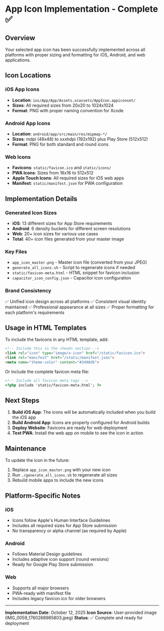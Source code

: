 # App Icon Implementation - Complete ✅

## Overview
Your selected app icon has been successfully implemented across all platforms with proper sizing and formatting for iOS, Android, and web applications.

## Icon Locations

### iOS App Icons
- **Location**: `ios/App/App/Assets.xcassets/AppIcon.appiconset/`
- **Sizes**: All required sizes from 20x20 to 1024x1024
- **Format**: PNG with proper naming convention for Xcode

### Android App Icons  
- **Location**: `android/app/src/main/res/mipmap-*/`
- **Sizes**: mdpi (48x48) to xxxhdpi (192x192) plus Play Store (512x512)
- **Format**: PNG for both standard and round icons

### Web Icons
- **Favicons**: `static/favicon.ico` and `static/icons/`
- **PWA Icons**: Sizes from 16x16 to 512x512
- **Apple Touch Icons**: All required sizes for iOS web apps
- **Manifest**: `static/manifest.json` for PWA configuration

## Implementation Details

### Generated Icon Sizes
- **iOS**: 13 different sizes for App Store requirements
- **Android**: 6 density buckets for different screen resolutions  
- **Web**: 20+ icon sizes for various use cases
- **Total**: 40+ icon files generated from your master image

### Key Files
- `app_icon_master.png` - Master icon file (converted from your JPEG)
- `generate_all_icons.sh` - Script to regenerate icons if needed
- `static/favicon-meta.html` - HTML snippet for favicon inclusion
- `capacitor_icon_config.json` - Capacitor icon configuration

### Brand Consistency
✅ Unified icon design across all platforms
✅ Consistent visual identity maintained
✅ Professional appearance at all sizes
✅ Proper formatting for each platform's requirements

## Usage in HTML Templates

To include the favicons in any HTML template, add:
```html
<!-- Include this in the <head> section -->
<link rel="icon" type="image/x-icon" href="/static/favicon.ico">
<link rel="manifest" href="/static/manifest.json">
<meta name="theme-color" content="#3498db">
```

Or include the complete favicon meta file:
```html
<!-- Include all favicon meta tags -->
<?php include 'static/favicon-meta.html'; ?>
```

## Next Steps

1. **Build iOS App**: The icons will be automatically included when you build the iOS app
2. **Build Android App**: Icons are properly configured for Android builds
3. **Deploy Website**: Favicons are ready for web deployment
4. **Test PWA**: Install the web app on mobile to see the icon in action

## Maintenance

To update the icon in the future:
1. Replace `app_icon_master.png` with your new icon
2. Run `./generate_all_icons.sh` to regenerate all sizes
3. Rebuild mobile apps to include the new icons

## Platform-Specific Notes

### iOS
- Icons follow Apple's Human Interface Guidelines
- Includes all required sizes for App Store submission
- No transparency or alpha channel (as required by Apple)

### Android
- Follows Material Design guidelines
- Includes adaptive icon support (round versions)
- Ready for Google Play Store submission

### Web
- Supports all major browsers
- PWA-ready with manifest file
- Includes legacy favicon.ico for older browsers

---

**Implementation Date**: October 12, 2025
**Icon Source**: User-provided image (IMG_0059_1760268985803.jpeg)
**Status**: ✅ Complete and ready for deployment